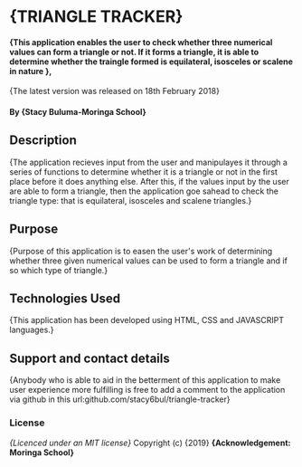 # {TRIANGLE TRACKER}
#### {This application enables the user to check whether three numerical values can form a triangle or not. If it forms a triangle, it is able to determine whether the traingle formed is equilateral, isosceles or scalene in nature },

{The latest version was released on 18th February 2018}

#### By **{Stacy Buluma-Moringa School}**

## Description
{The application recieves input from the user and manipulayes it through a series of functions to determine whether it is a triangle or not in the first place before it does anything else. After this, if the values input by the user are able to form a triangle, then the application goe sahead to check the triangle type: that is equilateral, isosceles and scalene triangles.}
## Purpose
{Purpose of this application is to easen the user's work of determining whether three given numerical values can be used to form a triangle and if so which type of triangle.}
## Technologies Used
{This application has been developed using HTML, CSS and JAVASCRIPT languages.}
## Support and contact details
{Anybody who is able to aid in the betterment of this application to make user experience more fulfilling is free to add a comment to the application via github in this url:github.com/stacy6bul/triangle-tracker}
### License
*{Licenced under an MIT license}*
Copyright (c) {2019} **{Acknowledgement: Moringa School}**

